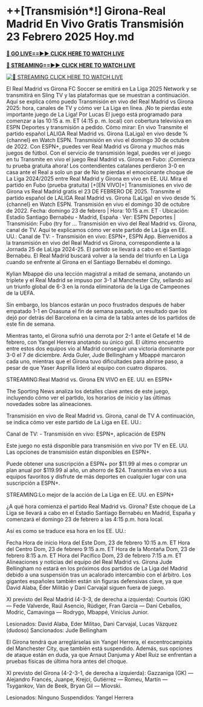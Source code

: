 # ++[Transmisión*!] Girona-Real Madrid En Vivo Gratis Transmisión 23 Febrero 2025 Hoy.md

**[🔴 GO LIVE==►► CLICK HERE TO WATCH LIVE](https://sushi-hour.blogspot.com/2025/02/soccer.html)**

**[🔴 STREAMING==►► CLICK HERE TO WATCH LIVE](https://sushi-hour.blogspot.com/2025/02/soccer.html)**

[![🔴 STREAMING CLICK HERE TO WATCH LIVE](https://blogger.googleusercontent.com/img/b/R29vZ2xl/AVvXsEiRpcxFFZMMTQJrucbc7W_PpOeHAAvL7i57WfnM-mI5TuD1e0jdacmEjLoYHYoR-T8sPzooCOApq6mHdX6ieT1MIGDBOap5u0G8q3ANgYrorrNaog8orgjYtsXbFb8OLatZD8ebcbbYw5GEpWMqCalvfjLnjOyPGpCWy03E7xe53v8rLkfpGce8TW2TJ4SV/s320/szxdcfgvbjnk.gif)](https://sushi-hour.blogspot.com/2025/02/soccer.html)


El Real Madrid vs Girona FC Soccer se emitirá en La Liga 2025 Network y se transmitirá en Sling TV y las plataformas que se muestran a continuación. Aquí se explica cómo puedo
Transmisión en vivo del Real Madrid vs Girona 2025: hora, canales de TV y cómo ver La Liga en línea. ¡No te pierdas este importante juego de La Liga! Por Lucas
El juego está programado para comenzar a las 10:15 a. m. ET (4:15 p. m. local) con cobertura televisiva en ESPN Deportes y transmisión a pedido. Cómo mirar: En vivo
Transmite el partido español LALIGA Real Madrid vs. Girona (LaLiga) en vivo desde %{channel} en Watch ESPN. Transmisión en vivo el domingo 30 de octubre de 2022.
Con ESPN+, puedes ver Real Madrid vs Girona y muchos más juegos de fútbol. Con el servicio de transmisión legal, puedes ver el juego en tu
Transmite en vivo el juego Real Madrid vs. Girona en Fubo: ¡Comienza tu prueba gratuita ahora! Los contendientes catalanes perdieron 3-0 en casa ante el Real a solo un par de
No te pierdas el emocionante choque de La Liga 2024/2025 entre Real Madrid y Girona en vivo en EE. UU. Mira el partido en Fubo (prueba gratuita)
[+[EN VIVO]+] Transmisiones en vivo de Girona vs Real Madrid gratis el 23 DE FEBRERO DE 2025.
Transmite el partido español de LALIGA Real Madrid vs. Girona (LaLiga) en vivo desde %{channel} en Watch ESPN. Transmisión en vivo el domingo 30 de octubre de 2022.
Fecha: domingo 23 de febrero | Hora: 10:15 a.m. ET · Ubicación: Estadio Santiago Bernabéu - Madrid, España · Ver: ESPN Deportes | Transmisión: Fubo (try for ...
Transmisión en vivo del Real Madrid vs. Girona, canal de TV. Aquí te explicamos cómo ver este partido de La Liga en EE. UU.: Canal de TV: - Transmisión en vivo: ESPN+, ESPN App.
Bienvenidos a la transmisión en vivo del Real Madrid vs Girona, correspondiente a la Jornada 25 de LaLiga 2024-25. El partido se llevará a cabo en el Santiago Bernabéu.
El Real Madrid buscará volver a la senda del triunfo en La Liga cuando se enfrente al Girona en el Santiago Bernabéu el domingo.

Kylian Mbappé dio una lección magistral a mitad de semana, anotando un triplete y el Real Madrid se impuso por 3-1 al Manchester City, sellando así un triunfo global de 6-3 en la ronda eliminatoria de la Liga de Campeones de la UEFA.

Sin embargo, los blancos estarán un poco frustrados después de haber empatado 1-1 en Osasuna el fin de semana pasado, un resultado que los dejó por detrás del Barcelona en la cima de la tabla antes de los partidos de este fin de semana.

Mientras tanto, el Girona sufrió una derrota por 2-1 ante el Getafe el 14 de febrero, con Yangel Herrera anotando su único gol. El último encuentro entre estos dos equipos vio al Madrid conseguir una victoria dominante por 3-0 el 7 de diciembre. Arda Guler, Jude Bellingham y Mbappé marcaron cada uno, mientras que el Girona tuvo dificultades para abrirse paso, a pesar de que Yaser Asprilla lideró al equipo con cuatro disparos.

STREAMING:Real Madrid vs. Girona EN VIVO en EE. UU. en ESPN+

The Sporting News analiza los detalles clave antes de este juego, incluyendo cómo ver el partido, los horarios de inicio y las últimas novedades sobre las alineaciones.

Transmisión en vivo de Real Madrid vs. Girona, canal de TV
A continuación, se indica cómo ver este partido de La Liga en EE. UU.:

Canal de TV: -
Transmisión en vivo: ESPN+, aplicación de ESPN

Este juego no está disponible para transmisión en vivo por TV en EE. UU. Las opciones de transmisión están disponibles en ESPN+.

Puede obtener una suscripción a ESPN+ por $11.99 al mes o comprar un plan anual por $119.99 al año, un ahorro de $24. Transmita en vivo a sus equipos favoritos y disfrute de más deportes en cualquier lugar con una suscripción a ESPN+.

STREAMING:Lo mejor de la acción de La Liga en EE. UU. en ESPN+

¿A qué hora comienza el partido Real Madrid vs. Girona?
Este choque de La Liga se llevará a cabo en el Estadio Santiago Bernabéu en Madrid, España y comenzará el domingo 23 de febrero a las 4:15 p.m. hora local.

Así es como se traduce esa hora en los EE. UU.:

Fecha Hora de inicio
Hora del Este Dom, 23 de febrero 10:15 a.m. ET
Hora del Centro Dom, 23 de febrero 9:15 a.m. ET
Hora de la Montaña Dom, 23 de febrero 8:15 a.m. ET
Hora del Pacífico Dom, 23 de febrero 7:15 a.m. ET
Alineaciones y noticias del equipo del Real Madrid vs. Girona
Jude Bellingham no estará en los próximos dos partidos de La Liga del Madrid debido a una suspensión tras un acalorado intercambio con el árbitro. Los gigantes españoles también están sin figuras defensivas clave, ya que David Alaba, Éder Militão y Dani Carvajal siguen fuera de juego.

XI previsto del Real Madrid (4-3-3, de derecha a izquierda): Courtois (GK) — Fede Valverde, Raúl Asencio, Rüdiger, Fran García — Dani Ceballos, Modric, Camavinga — Rodrygo, Mbappé, Vinicius Junior.

Lesionados: David Alaba, Eder Militao, Dani Carvajal, Lucas Vázquez (dudoso)
Sancionados: Jude Bellingham

El Girona tendrá que arreglárselas sin Yangel Herrera, el excentrocampista del Manchester City, que también está suspendido. Además, sus opciones de ataque están en duda, ya que Arnaut Danjuma y Abel Ruiz se enfrentan a pruebas físicas de última hora antes del choque.

XI previsto del Girona (4-2-3-1, de derecha a izquierda): Gazzaniga (GK) — Alejandro Francés, Juanpe, Krejci, Gutiérrez — Romeu, Martín — Tsygankov, Van de Beek, Bryan Gil — Miovski.

Lesionados: Ninguno
Suspendidos: Yangel Herrera
